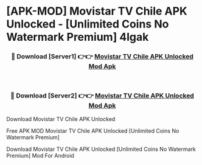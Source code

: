 # [APK-MOD] Movistar TV Chile APK Unlocked - [Unlimited Coins No Watermark Premium] 4lgak



<div align="center">
<h3>🔴 Download [Server1] 👉👉 <a href="https://momento.my/?title=Movistar_TV_Chile_APK_Unlocked">Movistar TV Chile APK Unlocked Mod Apk</a></h3><br>

<h3>🔴 Download [Server2] 👉👉 <a href="https://momento.my/?title=Movistar_TV_Chile_APK_Unlocked">Movistar TV Chile APK Unlocked Mod Apk</a></h3>
</div>



Download Movistar TV Chile APK Unlocked 

Free APK MOD Movistar TV Chile APK Unlocked [Unlimited Coins No Watermark Premium]

Download Movistar TV Chile APK Unlocked [Unlimited Coins No Watermark Premium] Mod For Android

